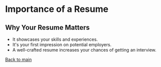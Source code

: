 # Importance of a Resume

## Why Your Resume Matters
- It showcases your skills and experiences.
- It's your first impression on potential employers.
- A well-crafted resume increases your chances of getting an interview.

[Back to main](README.md)

